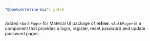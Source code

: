 ```yaml
---
"@pankod/refine-mui": patch
---
```


Added `<AuthPage>` for Material UI package of **refine**. `<AuthPage>` is a component that provides a login, register, reset password and update password pages.

